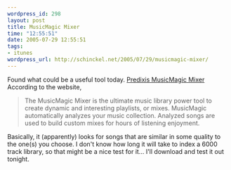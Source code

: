 ```yaml
--- 
wordpress_id: 298
layout: post
title: MusicMagic Mixer
time: "12:55:51"
date: 2005-07-29 12:55:51
tags: 
- itunes
wordpress_url: http://schinckel.net/2005/07/29/musicmagic-mixer/
---
```

Found what could be a useful tool today. [Predixis MusicMagic Mixer][1] According to the website, 

> The MusicMagic Mixer is the ultimate music library power tool to create dynamic and interesting playlists, or mixes. MusicMagic automatically analyzes your music collection. Analyzed songs are used to build custom mixes for hours of listening enjoyment.

Basically, it (apparently) looks for songs that are similar in some quality to the one(s) you choose. I don't know how long it will take to index a 6000 track library, so that might be a nice test for it... I'll download and test it out tonight. 

   [1]: http://music.predixis.com/

